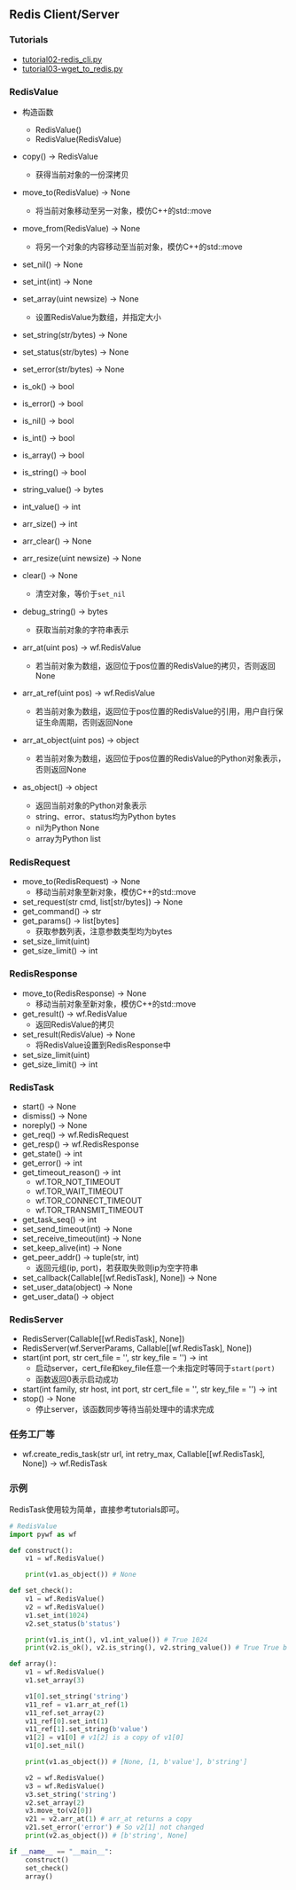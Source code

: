 ## Redis Client/Server

### Tutorials
- [tutorial02-redis_cli.py](../tutorial/tutorial02-redis_cli.py)
- [tutorial03-wget_to_redis.py](../tutorial/tutorial03-wget_to_redis.py)

### RedisValue
- 构造函数
  - RedisValue()
  - RedisValue(RedisValue)
- copy() -> RedisValue
  - 获得当前对象的一份深拷贝
- move_to(RedisValue) -> None
  - 将当前对象移动至另一对象，模仿C++的std::move
- move_from(RedisValue) -> None
  - 将另一个对象的内容移动至当前对象，模仿C++的std::move

- set_nil() -> None
- set_int(int) -> None
- set_array(uint newsize) -> None
  - 设置RedisValue为数组，并指定大小
- set_string(str/bytes) -> None
- set_status(str/bytes) -> None
- set_error(str/bytes) -> None

- is_ok() -> bool
- is_error() -> bool
- is_nil() -> bool
- is_int() -> bool
- is_array() -> bool
- is_string() -> bool

- string_value() -> bytes
- int_value() -> int
- arr_size() -> int
- arr_clear() -> None
- arr_resize(uint newsize) -> None

- clear() -> None
  - 清空对象，等价于`set_nil`
- debug_string() -> bytes
  - 获取当前对象的字符串表示
- arr_at(uint pos) -> wf.RedisValue
  - 若当前对象为数组，返回位于pos位置的RedisValue的拷贝，否则返回None
- arr_at_ref(uint pos) -> wf.RedisValue
  - 若当前对象为数组，返回位于pos位置的RedisValue的引用，用户自行保证生命周期，否则返回None
- arr_at_object(uint pos) -> object
  - 若当前对象为数组，返回位于pos位置的RedisValue的Python对象表示，否则返回None
- as_object() -> object
  - 返回当前对象的Python对象表示
  - string、error、status均为Python bytes
  - nil为Python None
  - array为Python list

### RedisRequest
- move_to(RedisRequest) -> None
  - 移动当前对象至新对象，模仿C++的std::move
- set_request(str cmd, list[str/bytes]) -> None
- get_command() -> str
- get_params() -> list[bytes]
  - 获取参数列表，注意参数类型均为bytes
- set_size_limit(uint)
- get_size_limit() -> int

### RedisResponse
- move_to(RedisResponse) -> None
  - 移动当前对象至新对象，模仿C++的std::move
- get_result() -> wf.RedisValue
  - 返回RedisValue的拷贝
- set_result(RedisValue) -> None
  - 将RedisValue设置到RedisResponse中
- set_size_limit(uint)
- get_size_limit() -> int

### RedisTask
- start() -> None
- dismiss() -> None
- noreply() -> None
- get_req() -> wf.RedisRequest
- get_resp() -> wf.RedisResponse
- get_state() -> int
- get_error() -> int
- get_timeout_reason() -> int
  - wf.TOR_NOT_TIMEOUT
  - wf.TOR_WAIT_TIMEOUT
  - wf.TOR_CONNECT_TIMEOUT
  - wf.TOR_TRANSMIT_TIMEOUT
- get_task_seq() -> int
- set_send_timeout(int) -> None
- set_receive_timeout(int) -> None
- set_keep_alive(int) -> None
- get_peer_addr() -> tuple(str, int)
  - 返回元组(ip, port)，若获取失败则ip为空字符串
- set_callback(Callable[[wf.RedisTask], None]) -> None
- set_user_data(object) -> None
- get_user_data() -> object

### RedisServer
- RedisServer(Callable[[wf.RedisTask], None])
- RedisServer(wf.ServerParams, Callable[[wf.RedisTask], None])
- start(int port, str cert_file = '', str key_file = '') -> int
  - 启动server，cert_file和key_file任意一个未指定时等同于`start(port)`
  - 函数返回0表示启动成功
- start(int family, str host, int port, str cert_file = '', str key_file = '') -> int
- stop() -> None
  - 停止server，该函数同步等待当前处理中的请求完成

### 任务工厂等
- wf.create_redis_task(str url, int retry_max, Callable[[wf.RedisTask], None]) -> wf.RedisTask

### 示例

RedisTask使用较为简单，直接参考tutorials即可。

```py
# RedisValue
import pywf as wf

def construct():
    v1 = wf.RedisValue()

    print(v1.as_object()) # None

def set_check():
    v1 = wf.RedisValue()
    v2 = wf.RedisValue()
    v1.set_int(1024)
    v2.set_status(b'status')

    print(v1.is_int(), v1.int_value()) # True 1024
    print(v2.is_ok(), v2.is_string(), v2.string_value()) # True True b'status'

def array():
    v1 = wf.RedisValue()
    v1.set_array(3)

    v1[0].set_string('string')
    v11_ref = v1.arr_at_ref(1)
    v11_ref.set_array(2)
    v11_ref[0].set_int(1)
    v11_ref[1].set_string(b'value')
    v1[2] = v1[0] # v1[2] is a copy of v1[0]
    v1[0].set_nil()

    print(v1.as_object()) # [None, [1, b'value'], b'string']

    v2 = wf.RedisValue()
    v3 = wf.RedisValue()
    v3.set_string('string')
    v2.set_array(2)
    v3.move_to(v2[0])
    v21 = v2.arr_at(1) # arr_at returns a copy
    v21.set_error('error') # So v2[1] not changed
    print(v2.as_object()) # [b'string', None]

if __name__ == "__main__":
    construct()
    set_check()
    array()
```
